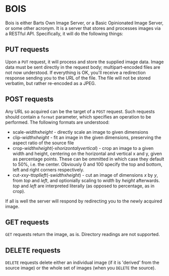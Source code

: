 # BOIS

Bois is either Barts Own Image Server, or a Basic Opinionated Image Server, 
or some other acronym. It is a server that stores and processes images via
a RESTful API. Specifically, it will do the following things:

## PUT requests

Upon a `PUT` request, it will process and store the supplied image data.
Image data must be sent directly in the request body; multipart-encoded
files are not now understood. If everything is OK, you'll receive a
redirection response sending you to the URL of the file. The file will not
be stored verbatim, but rather re-encoded as a JPEG.

## POST requests

Any URL so acquired can be the target of a `POST` request. Such requests
should contain a `format` parameter, which specifies an operation to be
performed. The following formats are understood:

* scale-*width*x*height* - directly scale an image to given dimensions
* clip-*width*x*height* - fit an image in the given dimensions, preserving
  the aspect ratio of the source file
* crop-*width*x*height*(-x*horizontal*y*vertical*) - crop an image to a
  given width and height, centering on the horizontal and vertical x and y,
  given as percentage points. These can be ommitted in which case they
  default to 50%, i.e. the center. Obviously 0 and 100 specify the top and
  bottom, left and right corners respectively.
* cut-*x*x*y*-t*top*l*left*(-s*width*x*height*) - cut an image of
  dimensions *x* by *y*, from *top* and *left*, and optionially scaling to
  *width* by *height* afterwards. *top* and *left* are interpreted
  literally (as opposed to percentage, as in crop).
  
If all is well the server will respond by redirecting you to the newly
acquired image.

## GET requests

`GET` requests return the image, as is. Directory readings are not
supported.

## DELETE requests

`DELETE` requests delete either an individual image (if it is 'derived'
from the source image) or the whole set of images (when you `DELETE` the
source). 



